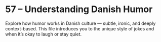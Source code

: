 # 57 – Understanding Danish Humor

Explore how humor works in Danish culture — subtle, ironic, and deeply context-based. This file introduces you to the unique style of jokes and when it’s okay to laugh or stay quiet.
